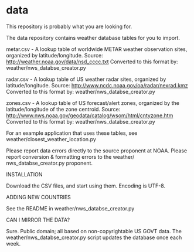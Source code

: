 data
====

This repository is probably what you are looking for.

The data repository contains weather database tables for you to import.

metar.csv - A lookup table of worldwide METAR weather observation sites,
organized by latitude/longitude.
Source: http://weather.noaa.gov/data/nsd_cccc.txt
Converted to this format by: weather/nws_databse_creator.py

radar.csv - A lookup table of US weather radar sites, organized by
latitude/longitude.
Source: http://www.ncdc.noaa.gov/oa/radar/nexrad.kmz
Converted to this format by: weather/nws_databse_creator.py

zones.csv - A lookup table of US forecast/alert zones, organized by the
latitude/longitude of the zone centroid.
Source: http://www.nws.noaa.gov/geodata/catalog/wsom/html/cntyzone.htm
Converted to this format by: weather/nws_databse_creator.py

For an example application that uses these tables, see
weather/closest_weather_location.py

Please report data errors directly to the source proponent at NOAA.
Please report conversion & formatting errors to the weather/
nws_databse_creator.py proponent.

INSTALLATION

Download the CSV files, and start using them. Encoding is UTF-8.

ADDING NEW COUNTRIES

See the README in weather/nws_databse_creator.py

CAN I MIRROR THE DATA?

Sure. Public domain; all based on non-copyrightable US GOVT data.
The weather/nws_databse_creator.py script updates the database once each
week.
